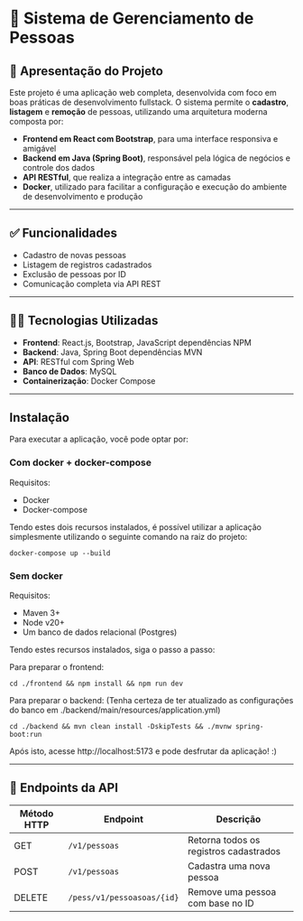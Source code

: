# 📘 Sistema de Gerenciamento de Pessoas

## 📌 Apresentação do Projeto

Este projeto é uma aplicação web completa, desenvolvida com foco em boas práticas de desenvolvimento fullstack. O sistema permite o **cadastro**, **listagem** e **remoção** de pessoas, utilizando uma arquitetura moderna composta por:

- **Frontend em React com Bootstrap**, para uma interface responsiva e amigável
- **Backend em Java (Spring Boot)**, responsável pela lógica de negócios e controle dos dados
- **API RESTful**, que realiza a integração entre as camadas
- **Docker**, utilizado para facilitar a configuração e execução do ambiente de desenvolvimento e produção

---

## ✅ Funcionalidades

- Cadastro de novas pessoas
- Listagem de registros cadastrados
- Exclusão de pessoas por ID
- Comunicação completa via API REST

---

## 🧑‍💻 Tecnologias Utilizadas

- **Frontend**: React.js, Bootstrap, JavaScript   dependências  NPM
- **Backend**: Java, Spring Boot dependências  MVN
- **API**: RESTful com Spring Web
- **Banco de Dados**: MySQL
- **Containerização**: Docker Compose

---

## Instalação

Para executar a aplicação, você pode optar por:

### Com docker + docker-compose

Requisitos:
- Docker
- Docker-compose

Tendo estes dois recursos instalados, é possível utilizar a aplicação simplesmente utilizando o seguinte comando na raiz do projeto:

```
docker-compose up --build
```

### Sem docker
Requisitos:
- Maven 3+
- Node v20+
- Um banco de dados relacional (Postgres)

Tendo estes recursos instalados, siga o passo a passo:

Para preparar o frontend:
```shell
cd ./frontend && npm install && npm run dev
```
Para preparar o backend:
(Tenha certeza de ter atualizado as configurações do banco em ./backend/main/resources/application.yml)
```shell
cd ./backend && mvn clean install -DskipTests && ./mvnw spring-boot:run
```

Após isto, acesse http://localhost:5173 e pode desfrutar da aplicação! :)

---

## 🔗 Endpoints da API

| Método HTTP | Endpoint                   | Descrição                              |
|-------------|----------------------------|----------------------------------------|
| GET         | `/v1/pessoas`              | Retorna todos os registros cadastrados |
| POST        | `/v1/pessoas`              | Cadastra uma nova pessoa               |
| DELETE      | `/pess/v1/pessoasoas/{id}` | Remove uma pessoa com base no ID       |

